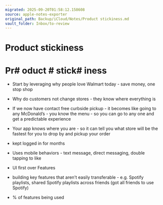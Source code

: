 ```yaml
---
migrated: 2025-09-20T01:58:12.158608
source: apple-notes-exporter
original_path: Backup/iCloud/Notes/Product stickiness.md
vault_folder: Inbox/to-review
---
```

# Product stickiness

# Pr# oduct # stick# iness

- Start by leveraging why people love Walmart today - save money, one stop shop

- Why do customers not change stores - they know where everything is 
- If we now have contact free curbside pickup - it becomes like going to any McDonald’s - you know the menu - so you can go to any one and get a predictable experience
- Your app knows where you are - so it can tell you what store will be the fastest for you to drop by and pickup your order 
- kept logged in for months
- Uses mobile behaviors - text message, direct messaging, double tapping to like
- UI first over Features
- building key features that aren’t easily transferable - e.g. Spotify playlists, shared Spotify playlists across friends (got all friends to use Spotify)
- % of features being used


